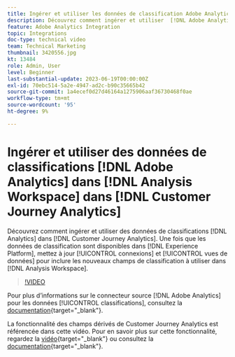 ```yaml
---
title: Ingérer et utiliser les données de classification Adobe Analytics
description: Découvrez comment ingérer et utiliser  [!DNL Adobe Analytics]  données de classification dans  [!DNL Customer Journey Analytics].
feature: Adobe Analytics Integration
topic: Integrations
doc-type: technical video
team: Technical Marketing
thumbnail: 3420556.jpg
kt: 13484
role: Admin, User
level: Beginner
last-substantial-update: 2023-06-19T00:00:00Z
exl-id: 70ebc514-5a2e-4947-ad2c-b90c35665b42
source-git-commit: 1a4ecef0d27d46164a1275906aaf36730468f0ae
workflow-type: tm+mt
source-wordcount: '95'
ht-degree: 9%

---
```


# Ingérer et utiliser des données de classifications [!DNL Adobe Analytics] dans [!DNL Analysis Workspace] dans [!DNL Customer Journey Analytics]

Découvrez comment ingérer et utiliser des données de classifications [!DNL Analytics] dans [!DNL Customer Journey Analytics]. Une fois que les données de classification sont disponibles dans [!DNL Experience Platform], mettez à jour [!UICONTROL connexions] et [!UICONTROL vues de données] pour inclure les nouveaux champs de classification à utiliser dans [!DNL Analysis Workspace].

>[!VIDEO](https://video.tv.adobe.com/v/3420556/?quality=12&learn=on)

Pour plus d’informations sur le connecteur source [!DNL Adobe Analytics] pour les données [!UICONTROL classifications], consultez la [documentation](https://experienceleague.adobe.com/docs/experience-platform/sources/ui-tutorials/create/adobe-applications/classifications.html?lang=fr){target="_blank"}.

La fonctionnalité des champs dérivés de Customer Journey Analytics est référencée dans cette vidéo. Pour en savoir plus sur cette fonctionnalité, regardez la [vidéo](https://experienceleague.adobe.com/docs/customer-journey-analytics-learn/tutorials/data-views/derived-fields-in-cja.html?lang=fr){target="_blank"} ou consultez la [documentation](https://experienceleague.adobe.com/docs/analytics-platform/using/cja-dataviews/derived-fields.html?lang=fr){target="_blank"}.
